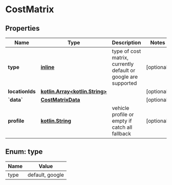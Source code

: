 # CostMatrix

## Properties
Name | Type | Description | Notes
------------ | ------------- | ------------- | -------------
**type** | [**inline**](#TypeEnum) | type of cost matrix, currently default or google are supported |  [optional]
**locationIds** | [**kotlin.Array&lt;kotlin.String&gt;**](.md) |  |  [optional]
**&#x60;data&#x60;** | [**CostMatrixData**](CostMatrixData.md) |  |  [optional]
**profile** | [**kotlin.String**](.md) | vehicle profile or empty if catch all fallback |  [optional]

<a name="TypeEnum"></a>
## Enum: type
Name | Value
---- | -----
type | default, google
